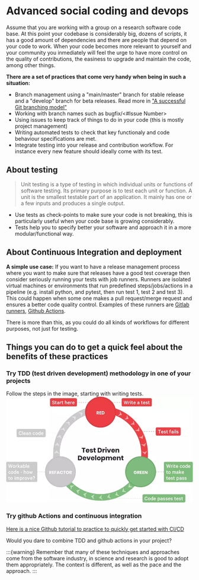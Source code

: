 # Advanced social coding and devops
Assume that you are working with a group on a research software code base. At this point your codebase is considerably big, dozens of scripts, it has a good amount of dependencies and there are people that depend on your code to work. When your code becomes more relevant to yourself and your community you inmediately will feel the urge to have more control on the quality of contributions, the easiness to upgrade and maintain the code, among other things. 

**There are a set of practices that come very handy when being in such a situation:**
- Branch management using a "main/master" branch for stable release and a "develop" branch for beta releases. Read more in ["A successful Git branching model"](https://nvie.com/posts/a-successful-git-branching-model/)
- Working with branch names such as bugfix/<#Issue Number>
- Using issues to keep track of things to do in your code (this is mostly project management)
- Writing automated tests to check that key functionaly and code behaviour specifications are met.
- Integrate testing into your release and contribution workflow. For instance every new feature should ideally come with its test.

## About testing
> Unit testing is a type of testing in which individual units or functions of software testing. Its primary purpose is to test each unit or function. A unit is the smallest testable part of an application. It mainly has one or a few inputs and produces a single output.

- Use tests as check-points to make sure your code is not breaking, this is particularly useful when your code base is growing considerably.
- Tests help you to specify better your software and approach it in a more modular/functional way.


## About Continuous Integration and deployment
**A simple use case:** If you want to have a release management process where you want to make sure that releases have a good test coverage then consider seriously running your tests with job runners. Runners are isolated virtual machines or environments that run predefined steps/jobs/actions in a pipeline (e.g. install python, and pytest, then run test 1, test 2 and test 3). This could happen when some one makes a pull request/merge request and ensures a better code quality control. Examples of these runners are [Gitlab runners](https://docs.gitlab.com/runner/), [Github Actions](https://github.com/features/actions).

There is more than this, as you could do all kinds of workflows for different purposes, not just for testing.

## Things you can do to get a quick feel about the benefits of these practices
### Try TDD (test driven development) methodology in one of your projects
Follow the steps in the image, starting with writing tests.
![Test Driven Development](../../img/tdd.webp) 

### Try github Actions and continuous integration
[Here is a nice Github tutorial to practice to quickly get started with CI/CD](https://lab.github.com/githubtraining/github-actions:-continuous-integration)

Would you dare to combine TDD and github actions in your project?

:::{warning}
Remember that many of these techniques and approaches come from the software industry, in science and research is good to adopt them appropriately. The context is different, as well as the pace and the approach. 
:::